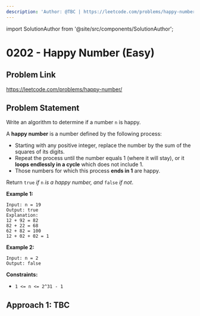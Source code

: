 ```yaml
---
description: 'Author: @TBC | https://leetcode.com/problems/happy-number/'
---
```


import SolutionAuthor from '@site/src/components/SolutionAuthor';

# 0202 - Happy Number (Easy)

## Problem Link

https://leetcode.com/problems/happy-number/

## Problem Statement

Write an algorithm to determine if a number `n` is happy.

A **happy number** is a number defined by the following process:

* Starting with any positive integer, replace the number by the sum of the squares of its digits.
* Repeat the process until the number equals 1 (where it will stay), or it **loops endlessly in a cycle** which does not include 1.
* Those numbers for which this process **ends in 1** are happy.

Return `true` _if_ `n` _is a happy number, and_ `false` _if not_.

**Example 1:**

```
Input: n = 19
Output: true
Explanation:
12 + 92 = 82
82 + 22 = 68
62 + 82 = 100
12 + 02 + 02 = 1
```

**Example 2:**

```
Input: n = 2
Output: false
```

**Constraints:**

* `1 <= n <= 2^31 - 1`

## Approach 1: TBC
